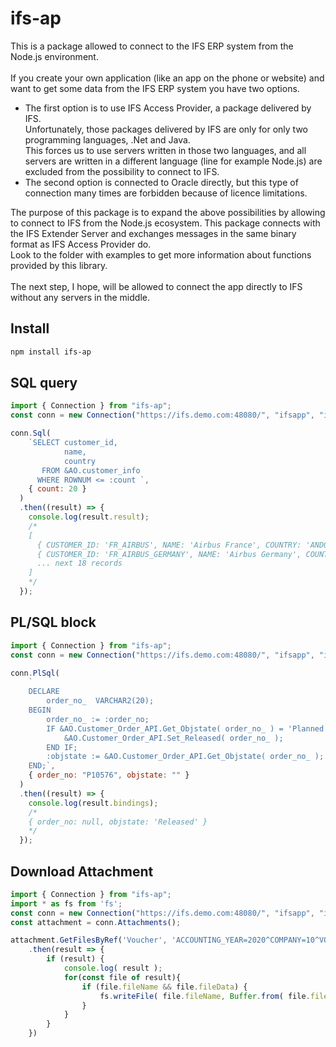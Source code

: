 # ifs-ap

This is a package allowed to connect to the IFS ERP system from the Node.js environment.<br>
<br>
If you create your own application (like an app on the phone or website) and want to get some data from the IFS ERP system you have two options.<br>

- The first option is to use IFS Access Provider, a package delivered by IFS.<br>
  Unfortunately, those packages delivered by IFS are only for only two programming languages, .Net and Java.<br>
  This forces us to use servers written in those two languages, and all servers are written in a different language (line for example Node.js) are excluded from the possibility to connect to IFS.<br>
- The second option is connected to Oracle directly, but this type of connection many times are forbidden because of licence limitations.<br>
<p>
The purpose of this package is to expand the above possibilities by allowing to connect to IFS from the Node.js ecosystem.
This package connects with the IFS Extender Server and exchanges messages in the same binary format as IFS Access Provider do.<br>
Look to the folder with examples to get more information about functions provided by this library.<br>
<br>
The next step, I hope, will be allowed to connect the app directly to IFS without any servers in the middle.<br>

## Install

```sh
npm install ifs-ap
```

## SQL query

```javascript
import { Connection } from "ifs-ap";
const conn = new Connection("https://ifs.demo.com:48080/", "ifsapp", "ifsapp", "IFS10" );

conn.Sql(
    `SELECT customer_id,
            name,
            country
       FROM &AO.customer_info
      WHERE ROWNUM <= :count `,
    { count: 20 }
  )
  .then((result) => {
    console.log(result.result);
    /*
    [
      { CUSTOMER_ID: 'FR_AIRBUS', NAME: 'Airbus France', COUNTRY: 'ANDORRA' },
      { CUSTOMER_ID: 'FR_AIRBUS_GERMANY', NAME: 'Airbus Germany', COUNTRY: 'GERMANY' },
      ... next 18 records
    ]  
    */
  });
```

## PL/SQL block

```javascript
import { Connection } from "ifs-ap";
const conn = new Connection("https://ifs.demo.com:48080/", "ifsapp", "ifsapp", "IFS10" );

conn.PlSql(
    `
    DECLARE
        order_no_  VARCHAR2(20);
    BEGIN
        order_no_ := :order_no;
        IF &AO.Customer_Order_API.Get_Objstate( order_no_ ) = 'Planned' THEN
            &AO.Customer_Order_API.Set_Released( order_no_ );
        END IF;
        :objstate := &AO.Customer_Order_API.Get_Objstate( order_no_ );
    END;`,
    { order_no: "P10576", objstate: "" }
  )
  .then((result) => {
    console.log(result.bindings);
    /*
    { order_no: null, objstate: 'Released' }
    */
  });
```

## Download Attachment
```javascript
import { Connection } from "ifs-ap";
import * as fs from 'fs';
const conn = new Connection("https://ifs.demo.com:48080/", "ifsapp", "ifsapp", "IFS10" );
const attachment = conn.Attachments();

attachment.GetFilesByRef('Voucher', 'ACCOUNTING_YEAR=2020^COMPANY=10^VOUCHER_NO=2020000000^VOUCHER_TYPE=I^') // get all attachments by lu and ref
    .then(result => {
        if (result) {
            console.log( result );
            for(const file of result){
                if (file.fileName && file.fileData) {
                    fs.writeFile( file.fileName, Buffer.from( file.fileData ), _err => {} );
                }
            }
        }
    })
```

